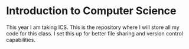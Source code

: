 # Introduction to Computer Science
This year I am taking ICS. This is the repository where I will store all my code for this class. I set this up for better file sharing and version control capabilities.

